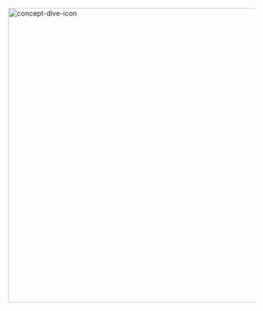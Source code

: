 <img width="600" height="600" alt="concept-dive-icon" src="https://github.com/user-attachments/assets/90483bac-635d-4927-8eee-ae6a32afbd0d" />
